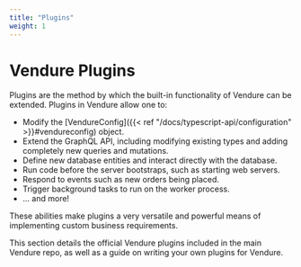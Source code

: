 ```yaml
---
title: "Plugins"
weight: 1
---
```


# Vendure Plugins

Plugins are the method by which the built-in functionality of Vendure can be extended. Plugins in Vendure allow one to:

* Modify the [VendureConfig]({{< ref "/docs/typescript-api/configuration" >}}#vendureconfig) object.
* Extend the GraphQL API, including modifying existing types and adding completely new queries and mutations.
* Define new database entities and interact directly with the database.
* Run code before the server bootstraps, such as starting web servers.
* Respond to events such as new orders being placed.
* Trigger background tasks to run on the worker process.
* ... and more!


These abilities make plugins a very versatile and powerful means of implementing custom business requirements.

This section details the official Vendure plugins included in the main Vendure repo, as well as a guide on writing your own plugins for Vendure.
